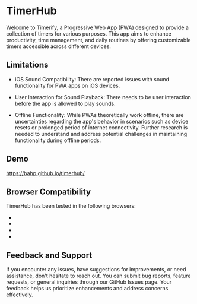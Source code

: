 # TimerHub

Welcome to Timerify, a Progressive Web App (PWA) designed to provide 
a collection of timers for various purposes. This app aims to enhance 
productivity, time management, and daily routines by offering 
customizable timers accessible across different devices.


## Limitations

 - iOS Sound Compatibility: There are reported issues 
   with sound functionality for PWA apps on iOS devices. 

 - User Interaction for Sound Playback: There needs to be user interaction
   before the app is allowed to play sounds.

 - Offline Functionality: While PWAs theoretically work offline, there are 
   uncertainties regarding the app's behavior in scenarios such as device 
   resets or prolonged period of internet connectivity. Further research is 
   needed to understand and address potential challenges in maintaining 
   functionality during offline periods.


## Demo

https://bahp.github.io/timerhub/


## Browser Compatibility

TimerHub has been tested in the following browsers:

*
*
*
*

<!--
Hello PWA has been tested in the following browsers:

* Chrome 67 (Windows and Android)
* Firefox 60
* Safari 11
* Edge 42
-->
<!--
Contributing:
Your contributions are welcome! Whether it's fixing bugs, adding new 
features, or providing feedback, we appreciate your support in making 
Timerify better for everyone. Please refer to the CONTRIBUTING.md file 
for guidelines on how to contribute.
-->

## Feedback and Support
If you encounter any issues, have suggestions for improvements, or need 
assistance, don't hesitate to reach out. You can submit bug reports, 
feature requests, or general inquiries through our GitHub Issues page. 
Your feedback helps us prioritize enhancements and address concerns 
effectively.

<!--
## License
Timerify is licensed under the MIT License. Feel free to use, modify, 
and distribute the app in accordance with the terms specified in the 
license agreement.
-->